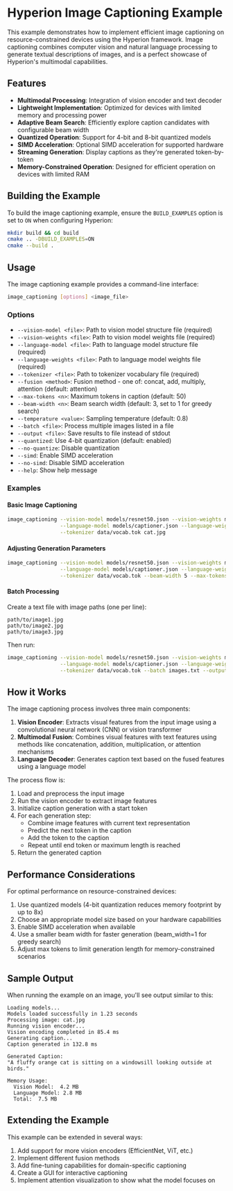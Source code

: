 # Hyperion Image Captioning Example

This example demonstrates how to implement efficient image captioning on resource-constrained devices using the Hyperion framework. Image captioning combines computer vision and natural language processing to generate textual descriptions of images, and is a perfect showcase of Hyperion's multimodal capabilities.

## Features

- **Multimodal Processing**: Integration of vision encoder and text decoder
- **Lightweight Implementation**: Optimized for devices with limited memory and processing power
- **Adaptive Beam Search**: Efficiently explore caption candidates with configurable beam width
- **Quantized Operation**: Support for 4-bit and 8-bit quantized models
- **SIMD Acceleration**: Optional SIMD acceleration for supported hardware
- **Streaming Generation**: Display captions as they're generated token-by-token
- **Memory-Constrained Operation**: Designed for efficient operation on devices with limited RAM

## Building the Example

To build the image captioning example, ensure the `BUILD_EXAMPLES` option is set to `ON` when configuring Hyperion:

```bash
mkdir build && cd build
cmake .. -DBUILD_EXAMPLES=ON
cmake --build .
```

## Usage

The image captioning example provides a command-line interface:

```bash
image_captioning [options] <image_file>
```

### Options

- `--vision-model <file>`: Path to vision model structure file (required)
- `--vision-weights <file>`: Path to vision model weights file (required)
- `--language-model <file>`: Path to language model structure file (required)
- `--language-weights <file>`: Path to language model weights file (required)
- `--tokenizer <file>`: Path to tokenizer vocabulary file (required)
- `--fusion <method>`: Fusion method - one of: concat, add, multiply, attention (default: attention)
- `--max-tokens <n>`: Maximum tokens in caption (default: 50)
- `--beam-width <n>`: Beam search width (default: 3, set to 1 for greedy search)
- `--temperature <value>`: Sampling temperature (default: 0.8)
- `--batch <file>`: Process multiple images listed in a file
- `--output <file>`: Save results to file instead of stdout
- `--quantized`: Use 4-bit quantization (default: enabled)
- `--no-quantize`: Disable quantization
- `--simd`: Enable SIMD acceleration
- `--no-simd`: Disable SIMD acceleration
- `--help`: Show help message

### Examples

#### Basic Image Captioning

```bash
image_captioning --vision-model models/resnet50.json --vision-weights models/resnet50_quant.bin \
                 --language-model models/captioner.json --language-weights models/captioner_quant.bin \
                 --tokenizer data/vocab.tok cat.jpg
```

#### Adjusting Generation Parameters

```bash
image_captioning --vision-model models/resnet50.json --vision-weights models/resnet50_quant.bin \
                 --language-model models/captioner.json --language-weights models/captioner_quant.bin \
                 --tokenizer data/vocab.tok --beam-width 5 --max-tokens 75 --temperature 0.6 cat.jpg
```

#### Batch Processing

Create a text file with image paths (one per line):
```
path/to/image1.jpg
path/to/image2.jpg
path/to/image3.jpg
```

Then run:
```bash
image_captioning --vision-model models/resnet50.json --vision-weights models/resnet50_quant.bin \
                 --language-model models/captioner.json --language-weights models/captioner_quant.bin \
                 --tokenizer data/vocab.tok --batch images.txt --output captions.txt
```

## How it Works

The image captioning process involves three main components:

1. **Vision Encoder**: Extracts visual features from the input image using a convolutional neural network (CNN) or vision transformer
2. **Multimodal Fusion**: Combines visual features with text features using methods like concatenation, addition, multiplication, or attention mechanisms
3. **Language Decoder**: Generates caption text based on the fused features using a language model

The process flow is:

1. Load and preprocess the input image
2. Run the vision encoder to extract image features
3. Initialize caption generation with a start token
4. For each generation step:
   - Combine image features with current text representation
   - Predict the next token in the caption
   - Add the token to the caption
   - Repeat until end token or maximum length is reached
5. Return the generated caption

## Performance Considerations

For optimal performance on resource-constrained devices:

1. Use quantized models (4-bit quantization reduces memory footprint by up to 8x)
2. Choose an appropriate model size based on your hardware capabilities
3. Enable SIMD acceleration when available
4. Use a smaller beam width for faster generation (beam_width=1 for greedy search)
5. Adjust max tokens to limit generation length for memory-constrained scenarios

## Sample Output

When running the example on an image, you'll see output similar to this:

```
Loading models...
Models loaded successfully in 1.23 seconds
Processing image: cat.jpg
Running vision encoder...
Vision encoding completed in 85.4 ms
Generating caption...
Caption generated in 132.8 ms

Generated Caption:
"A fluffy orange cat is sitting on a windowsill looking outside at birds."

Memory Usage:
  Vision Model:  4.2 MB
  Language Model: 2.8 MB
  Total:  7.5 MB
```

## Extending the Example

This example can be extended in several ways:

1. Add support for more vision encoders (EfficientNet, ViT, etc.)
2. Implement different fusion methods
3. Add fine-tuning capabilities for domain-specific captioning
4. Create a GUI for interactive captioning
5. Implement attention visualization to show what the model focuses on